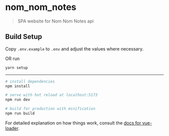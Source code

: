 # nom_nom_notes

> SPA website for Nom Nom Notes api

## Build Setup

Copy `.env.example` to `.env` and adjust the values where necessary.

OR run
```bash
yarn setup
```

---

``` bash
# install dependencies
npm install

# serve with hot reload at localhost:5173
npm run dev

# build for production with minification
npm run build
```

For detailed explanation on how things work, consult the [docs for vue-loader](http://vuejs.github.io/vue-loader).
 
